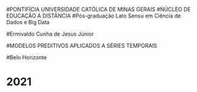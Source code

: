 #PONTIFÍCIA UNIVERSIDADE CATÓLICA DE MINAS GERAIS
#NÚCLEO DE EDUCAÇÃO A DISTÂNCIA
#Pós-graduação Lato Sensu em Ciência de Dados e Big Data







#Ermivaldo Cunha de Jesus Júnior





#MODELOS PREDITIVOS APLICADOS A SÉRIES TEMPORAIS












#Belo Horizonte
#  2021 
